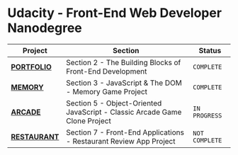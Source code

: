 # Udacity - Front-End Web Developer Nanodegree

| Project | Section | Status
|---|---|---|
**[PORTFOLIO](Portfolio/README.md)** | Section 2 - The Building Blocks of Front-End Development  | ```COMPLETE```
**[MEMORY](Memory/README.md)** | Section 3 - JavaScript & The DOM - Memory Game Project  | ```COMPLETE```
**[ARCADE](Arcade/README.md)** | Section 5 - Object-Oriented JavaScript - Classic Arcade Game Clone Project  | ```IN PROGRESS```
**[RESTAURANT](Restaurant/README.md)** | Section 7 - Front-End Applications - Restaurant Review App Project  | ```NOT COMPLETE```
